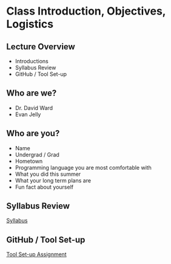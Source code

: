 # Class Introduction, Objectives, Logistics

## Lecture Overview
* Introductions
* Syllabus Review
* GitHub / Tool Set-up

## Who are we?
* Dr. David Ward
* Evan Jelly

## Who are you?
* Name
* Undergrad / Grad
* Hometown
* Programming language you are most comfortable with
* What you did this summer
* What your long term plans are
* Fun fact about yourself

## Syllabus Review
[Syllabus](../syllabus.md)

## GitHub / Tool Set-up
[Tool Set-up Assignment](../Assignments/01_tool_setup_git_intro.md)

